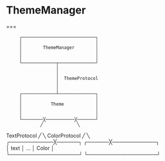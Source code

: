 # ThemeManager
===

         ┌────────────────────────────┐           
         │                            │           
         │        ThemeManager        │           
         │                            │           
         │                            │           
         └─────────────┬──────────────┘           
                       │                          
                       │                          
                       │  ThemeProtocol           
                       │                          
                       │                          
         ┌─────────────┴──────────────┐           
         │                            │           
         │           Theme            │           
         │                            │           
         │                            │           
         └────────╳───────────╳───────┘           
                 ╱             ╲                  
 TextProtocol   ╱               ╲   ColorProtocol 
               ╱                 ╲                
 ┌────────────╳──────┐     ┌──────╳────────────┐  
 │       text        │ ... │       Color       │  
 └───────────────────┘     └───────────────────┘  
